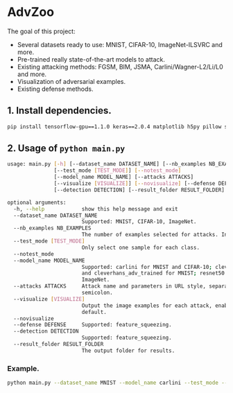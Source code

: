 # AdvZoo

The goal of this project:
* Several datasets ready to use: MNIST, CIFAR-10, ImageNet-ILSVRC and more.
* Pre-trained really state-of-the-art models to attack.
* Existing attacking methods: FGSM, BIM, JSMA, Carlini/Wagner-L2/Li/L0 and more.
* Visualization of adversarial examples.
* Existing defense methods.

## 1. Install dependencies.

```bash
pip install tensorflow-gpu==1.1.0 keras==2.0.4 matplotlib h5py pillow scikit-learn click future
```

## 2. Usage of `python main.py`
```bash
usage: main.py [-h] [--dataset_name DATASET_NAME] [--nb_examples NB_EXAMPLES]
               [--test_mode [TEST_MODE]] [--notest_mode]
               [--model_name MODEL_NAME] [--attacks ATTACKS]
               [--visualize [VISUALIZE]] [--novisualize] [--defense DEFENSE]
               [--detection DETECTION] [--result_folder RESULT_FOLDER]

optional arguments:
  -h, --help            show this help message and exit
  --dataset_name DATASET_NAME
                        Supported: MNIST, CIFAR-10, ImageNet.
  --nb_examples NB_EXAMPLES
                        The number of examples selected for attacks. Invalid in test mode.
  --test_mode [TEST_MODE]
                        Only select one sample for each class.
  --notest_mode
  --model_name MODEL_NAME
                        Supported: carlini for MNIST and CIFAR-10; cleverhans
                        and cleverhans_adv_trained for MNIST; resnet50 for
                        ImageNet.
  --attacks ATTACKS     Attack name and parameters in URL style, separated by
                        semicolon.
  --visualize [VISUALIZE]
                        Output the image examples for each attack, enabled by
                        default.
  --novisualize
  --defense DEFENSE     Supported: feature_squeezing.
  --detection DETECTION
                        Supported: feature_squeezing.
  --result_folder RESULT_FOLDER
                        The output folder for results.

```

### Example.
```bash
python main.py --dataset_name MNIST --model_name carlini --test_mode --attacks "FGSM?eps=0.1;BIM?eps=0.1&eps_iter=0.02;JSMA?targeted=next;CarliniL2?targeted=next&batch_size=100&max_iterations=1000;CarliniL2?targeted=next&batch_size=100&max_iterations=1000&confidence=2;CarliniLi?targeted=next;CarliniL0?targeted=next;" --defense feature_squeezing --detection feature_squeezing
```